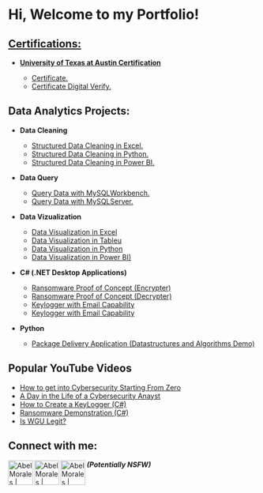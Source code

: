 <h1>Hi, Welcome to my Portfolio! <br/><a href="[Data_Analytics_Essentials](https://github.com/alexcartex1101/Data-Analytics-Portfolio/Data_Analytics_Essentials.md)">
  
</h1>

<h2>Certifications:</h2>

- <b> University of Texas at Austin Certification </b>

  - [Certificate.](https://github.com/alexcartex1101/Data-Analytics-Portfolio/blob/main/Data_Analytics_Essentials_Certificate.pdf)
  - [Certificate Digital Verify.](https://la.utexas.edu/texasexeced/digitalVerification.html?key=PxhVW)

<h2>Data Analytics Projects:</h2>

- <b> Data Cleaning </b>
  - [Structured Data Cleaning in Excel.](https://github.com/alexcartex1101/Data-Analytics-Portfolio/blob/main/in_process.md)
  - [Structured Data Cleaning in Python.](https://github.com/alexcartex1101/Data-Analytics-Portfolio/blob/main/in_process.md)
  - [Structured Data Cleaning in Power BI.](https://github.com/alexcartex1101/Data-Analytics-Portfolio/blob/main/in_process.md)

- <b> Data Query </b>
  - [Query Data with MySQLWorkbench.](https://github.com/alexcartex1101/Data-Analytics-Portfolio/blob/main/in_process.md)
  - [Query Data with MySQLServer.](https://github.com/alexcartex1101/Data-Analytics-Portfolio/blob/main/in_process.md)

- <b> Data Vizualization </b>
  - [Data Visualization in Excel](https://github.com/alexcartex1101/Data-Analytics-Portfolio/blob/main/in_process.md)
  - [Data Visualization in Tableu](https://github.com/alexcartex1101/Data-Analytics-Portfolio/blob/main/in_process.md)
  - [Data Visualization in Python](https://github.com/alexcartex1101/Data-Analytics-Portfolio/blob/main/in_process.md)
  - [Data Visualization in Power BI)](https://github.com/alexcartex1101/Data-Analytics-Portfolio/blob/main/in_process.md)

- <b>C# (.NET Desktop Applications)</b>
  - [Ransomware Proof of Concept (Encrypter)](https://github.com/alexcartex1101/Data-Analytics-Portfolio/blob/main/in_process.md)
  - [Ransomware Proof of Concept (Decrypter)](https://github.com/alexcartex1101/Data-Analytics-Portfolio/blob/main/in_process.md)
  - [Keylogger with Email Capability](https://github.com/alexcartex1101/Data-Analytics-Portfolio/blob/main/in_process.md)
  - [Keylogger with Email Capability](https://github.com/alexcartex1101/Data-Analytics-Portfolio/blob/main/in_process.md)

- <b>Python</b>
  - [Package Delivery Application (Datastructures and Algorithms Demo)](https://github.com/alexcartex1101/Data-Analytics-Portfolio/blob/main/in_process.md)

<h2>Popular YouTube Videos</h2>

- [How to get into Cybersecurity Starting From Zero](https://github.com/alexcartex1101/Data-Analytics-Portfolio/blob/main/in_process.md)
- [A Day in the Life of a Cybersecurity Anayst](https://github.com/alexcartex1101/Data-Analytics-Portfolio/blob/main/in_process.md)
- [How to Create a KeyLogger (C#)](https://github.com/alexcartex1101/Data-Analytics-Portfolio/blob/main/in_process.md)
- [Ransomware Demonstration (C#)](https://github.com/alexcartex1101/Data-Analytics-Portfolio/blob/main/in_process.md)
- [Is WGU Legit?](https://github.com/alexcartex1101/Data-Analytics-Portfolio/blob/main/in_process.md)

<h2>Connect with me:</h2>

[<img align="left" alt="AbelMorales | LinkedIn" width="50" src="https://cdn.jsdelivr.net/npm/simple-icons@v3/icons/linkedin.svg" />][linkedin]
[<img align="left" alt="AbelMorales | YouTube" width="50px" src="https://cdn.jsdelivr.net/npm/simple-icons@v3/icons/youtube.svg" />][youtube]
[<img align="left" alt="AbelMorales | Instagram" width="50px" src="https://cdn.jsdelivr.net/npm/simple-icons@v3/icons/instagram.svg" />][instagram]

[linkedin]: https://linkedin.com/in/aabelmorales
[youtube]: https://www.youtube.com/c/joshmadakor
[instagram]: https://www.instagram.com/joshmadakor/

<b><i>(Potentially NSFW)</b></i>
